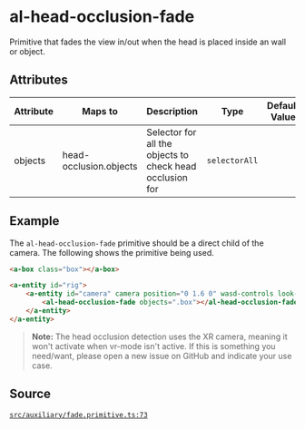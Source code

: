 # al-head-occlusion-fade
Primitive that fades the view in/out when the head is placed inside an wall or object.

## Attributes
| Attribute | Maps to | Description | Type | Default Value |
|-----------|---------|-------------|------|---------------|
| objects | head-occlusion.objects | Selector for all the objects to check head occlusion for | `selectorAll` |  |



## Example
The `al-head-occlusion-fade` primitive should be a direct child of the camera. The following shows
the primitive being used.
```HTML
<a-box class="box"></a-box>

<a-entity id="rig">
    <a-entity id="camera" camera position="0 1.6 0" wasd-controls look-controls>
        <al-head-occlusion-fade objects=".box"></al-head-occlusion-fade>
    </a-entity>
</a-entity>
```

> **Note:** The head occlusion detection uses the XR camera, meaning it won't activate when vr-mode isn't
> active. If this is something you need/want, please open a new issue on GitHub and indicate your use case.


## Source
[`src/auxiliary/fade.primitive.ts:73`](https://github.com/mrxz/aframe-locomotion/blob/2a47dd0/src/auxiliary/fade.primitive.ts#L73)
